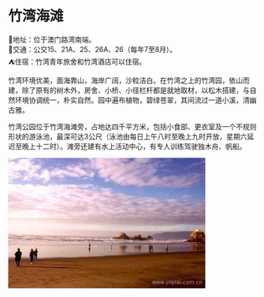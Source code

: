 # 竹湾海滩  
📍地址：位于澳门路湾南端。  
🚌交通：公交15、21A、25、26A、26（每年7至8月）。  
⛺住宿：竹湾青年旅舍和竹湾酒店可以住宿。  
  
竹湾环境优美，面海靠山，海岸广阔，沙粒洁白。在竹湾之上的竹湾园，依山而建，除了原有的树木外，房舍、小桥、小径栏杆都是就地取材，以松木搭建，与自然环境协调统一，朴实自然。园中遍布植物，碧绿苍翠，其间流过一道小溪，清幽古雅。  
  
竹湾公园位于竹湾海滩旁，占地达四千平方米，包括小食部、更衣室及一个不规则形状的游泳池，最深可达3公尺（泳池由每日上午八时至晚上九时开放，星期六延迟至晚上十二时）。滩旁还建有水上活动中心，有专人训练驾驶独木舟、帆船。  
  
![](https://raw.githubusercontent.com/szqq0512/Pic/main/img/202201212115602.png)  